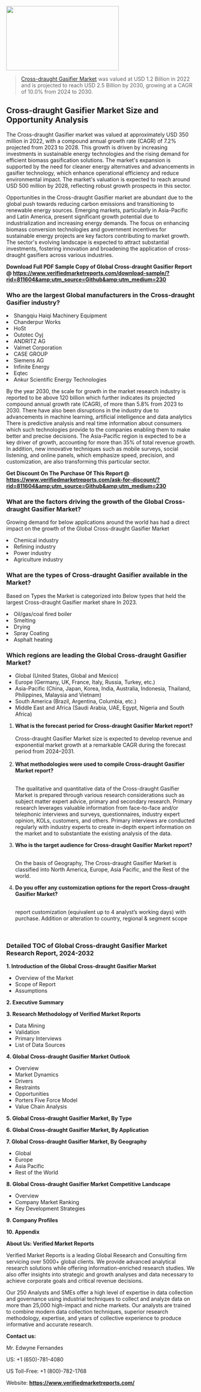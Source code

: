 <img src="https://ffe5etoiles.com/wp-content/uploads/2024/12/MST1-300x171.png" alt="" width="300" height="171" class="alignnone size-medium wp-image-20088" /><blockquote><p><p><a href="https://www.verifiedmarketreports.com/download-sample/?rid=811604&utm_source=Github&utm_medium=230" target="_blank">Cross-draught Gasifier Market</a> was valued at USD 1.2 Billion in 2022 and is projected to reach USD 2.5 Billion by 2030, growing at a CAGR of 10.0% from 2024 to 2030.</p></blockquote><p><h2>Cross-draught Gasifier Market Size and Opportunity Analysis</h2><p>The Cross-draught Gasifier market was valued at approximately USD 350 million in 2022, with a compound annual growth rate (CAGR) of 7.2% projected from 2023 to 2028. This growth is driven by increasing investments in sustainable energy technologies and the rising demand for efficient biomass gasification solutions. The market's expansion is supported by the need for cleaner energy alternatives and advancements in gasifier technology, which enhance operational efficiency and reduce environmental impact. The market's valuation is expected to reach around USD 500 million by 2028, reflecting robust growth prospects in this sector.</p><p>Opportunities in the Cross-draught Gasifier market are abundant due to the global push towards reducing carbon emissions and transitioning to renewable energy sources. Emerging markets, particularly in Asia-Pacific and Latin America, present significant growth potential due to industrialization and increasing energy demands. The focus on enhancing biomass conversion technologies and government incentives for sustainable energy projects are key factors contributing to market growth. The sector's evolving landscape is expected to attract substantial investments, fostering innovation and broadening the application of cross-draught gasifiers across various industries.</p></p><p class=""><strong>Download Full PDF Sample Copy of Global Cross-draught Gasifier Report @ <a href="https://www.verifiedmarketreports.com/download-sample/?rid=811604&amp;utm_source=Github&amp;utm_medium=230" target="_blank">https://www.verifiedmarketreports.com/download-sample/?rid=811604&amp;utm_source=Github&amp;utm_medium=230</a></strong></p><h3 id="" class="">Who are the largest Global manufacturers in the Cross-draught Gasifier industry?</h3><p><li>Shangqiu Haiqi Machinery Equipment</li><li> Chanderpur Works</li><li> HoSt</li><li> Outotec Oyj</li><li> ANDRITZ AG</li><li> Valmet Corporation</li><li> CASE GROUP</li><li> Siemens AG</li><li> Infinite Energy</li><li> Eqtec</li><li> Ankur Scientific Energy Technologies</li></p><div class=""><div class="" dir="" data-message-author-role="" data-message-id="" data-message-model-slug=""><div class=""><div class=""><div class=""><div class="" dir="" data-message-author-role="" data-message-id="" data-message-model-slug=""><div class=""><div class=""><p>By the year 2030, the scale for growth in the market research industry is reported to be above 120 billion which further indicates its projected compound annual growth rate (CAGR), of more than 5.8% from 2023 to 2030. There have also been disruptions in the industry due to advancements in machine learning, artificial intelligence and data analytics There is predictive analysis and real time information about consumers which such technologies provide to the companies enabling them to make better and precise decisions. The Asia-Pacific region is expected to be a key driver of growth, accounting for more than 35% of total revenue growth. In addition, new innovative techniques such as mobile surveys, social listening, and online panels, which emphasize speed, precision, and customization, are also transforming this particular sector.</p><p><strong>Get Discount On The Purchase Of This Report @&nbsp; <a href="https://www.verifiedmarketreports.com/ask-for-discount/?rid=811604&amp;utm_source=Github&amp;utm_medium=230" target="_blank">https://www.verifiedmarketreports.com/ask-for-discount/?rid=811604&amp;utm_source=Github&amp;utm_medium=230</a></strong></p></div></div></div></div></div></div></div></div><h3 id="" class="">What are the factors driving the growth of the Global Cross-draught Gasifier Market?</h3><p id="" class="">Growing demand for below applications around the world has had a direct impact on the growth of the Global Cross-draught Gasifier Market</p><p id="" class=""><li>Chemical industry</li><li> Refining industry</li><li> Power industry</li><li> Agriculture industry</li></p><h3 id="" class="">What are the types of Cross-draught Gasifier available in the Market?</h3><p id="" class="">Based on Types the Market is categorized into Below types that held the largest Cross-draught Gasifier market share In 2023.</p><p id="" class=""><li>Oil/gas/coal fired boiler</li><li> Smelting</li><li> Drying</li><li> Spray Coating</li><li> Asphalt heating</li></p><h3 id="" class="">Which regions are leading the Global Cross-draught Gasifier Market?</h3><ul><li>Global (United States, Global and Mexico)</li><li>Europe (Germany, UK, France, Italy, Russia, Turkey, etc.)</li><li>Asia-Pacific (China, Japan, Korea, India, Australia, Indonesia, Thailand, Philippines, Malaysia and Vietnam)</li><li>South America (Brazil, Argentina, Columbia, etc.)</li><li>Middle East and Africa (Saudi Arabia, UAE, Egypt, Nigeria and South Africa)</li></ul><p><ol><li><strong>What is the forecast period for Cross-draught Gasifier Market report?<br /></strong><br /><span data-sheets-root="1" data-sheets-value="{&quot;1&quot;:2,&quot;2&quot;:&quot;XXXX size is expected to develop revenue and exponential market growth at a remarkable CAGR during the forecast period from 2024&ndash;2030.&quot;}" data-sheets-userformat="{&quot;2&quot;:12674,&quot;4&quot;:{&quot;1&quot;:2,&quot;2&quot;:16776960},&quot;10&quot;:2,&quot;11&quot;:0,&quot;15&quot;:&quot;Arial&quot;,&quot;16&quot;:12}">Cross-draught Gasifier Market size is expected to develop revenue and exponential market growth at a remarkable CAGR during the forecast period from 2024&ndash;2031.</span><br /><br /></li><li><strong>What methodologies were used to compile Cross-draught Gasifier Market report?<br /><br /></strong><p>The qualitative and quantitative data of the&nbsp;Cross-draught Gasifier Market is prepared through various research considerations such as subject matter expert advice, primary and secondary research. Primary research leverages valuable information from face-to-face and/or telephonic interviews and surveys, questionnaires, industry expert opinion, KOLs, customers, and others. Primary interviews are conducted regularly with industry experts to create in-depth expert information on the market and to substantiate the existing analysis of the data.&nbsp;</p></li><li><strong>Who is the target audience for Cross-draught Gasifier Market report?<br /><br /></strong><p>On the basis of Geography, The&nbsp;Cross-draught Gasifier Market is classified into North America, Europe, Asia Pacific, and the Rest of the world.</p></li><li><strong>Do you offer any customization options for the report Cross-draught Gasifier Market?<br /><br /></strong><p>report customization (equivalent up to 4 analyst&rsquo;s working days) with purchase. Addition or alteration to country, regional &amp; segment scope</p><p>&nbsp;</p></li></ol></p><h3 id="" class="">Detailed TOC of Global Cross-draught Gasifier Market Research Report, 2024-2032</h3><p id="" class=""><strong>1. Introduction of the Global Cross-draught Gasifier Market</strong></p><ul><li>Overview of the Market</li><li>Scope of Report</li><li>Assumptions</li></ul><p id="" class=""><strong>2. Executive Summary</strong></p><p id="" class=""><strong>3. Research Methodology of&nbsp;Verified Market Reports</strong></p><ul><li>Data Mining</li><li>Validation</li><li>Primary Interviews</li><li>List of Data Sources</li></ul><p id="" class=""><strong>4. Global Cross-draught Gasifier Market Outlook</strong></p><ul><li>Overview</li><li>Market Dynamics</li><li>Drivers</li><li>Restraints</li><li>Opportunities</li><li>Porters Five Force Model</li><li>Value Chain Analysis</li></ul><p id="" class=""><strong>5. Global Cross-draught Gasifier Market, By&nbsp;Type</strong></p><p id="" class=""><strong>6. Global Cross-draught Gasifier Market, By Application</strong></p><p id="" class=""><strong>7. Global Cross-draught Gasifier Market, By Geography</strong></p><ul><li>Global</li><li>Europe</li><li>Asia Pacific</li><li>Rest of the World</li></ul><p id="" class=""><strong>8. Global Cross-draught Gasifier Market Competitive Landscape</strong></p><ul><li>Overview</li><li>Company Market Ranking</li><li>Key Development Strategies</li></ul><p id="" class=""><strong>9. Company Profiles</strong></p><p id="" class=""><strong>10. Appendix</strong></p><p id="" class=""><strong>About Us: Verified Market Reports</strong></p><p id="" class="">Verified Market Reports is a leading Global Research and Consulting firm servicing over 5000+ global clients. We provide advanced analytical research solutions while offering information-enriched research studies. We also offer insights into strategic and growth analyses and data necessary to achieve corporate goals and critical revenue decisions.</p><p id="" class="">Our 250 Analysts and SMEs offer a high level of expertise in data collection and governance using industrial techniques to collect and analyze data on more than 25,000 high-impact and niche markets. Our analysts are trained to combine modern data collection techniques, superior research methodology, expertise, and years of collective experience to produce informative and accurate research.</p><p id="" class=""><strong>Contact us:</strong></p><p id="" class="">Mr. Edwyne Fernandes</p><p id="" class="">US: +1 (650)-781-4080</p><p id="" class="">US Toll-Free: +1 (800)-782-1768</p><p id="" class="">Website: <a target="" data-test-app-aware-link=""><strong>https://www.verifiedmarketreports.com/</strong></a></p>
